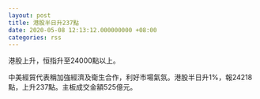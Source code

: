 ```yaml
---
layout: post
title: 港股半日升237點
date: 2020-05-08 12:13:12.000000000 +08:00
categories: rss
---
```


港股上升，恒指升至24000點以上。

中美經貿代表稱加強經濟及衛生合作，利好市場氣氛。港股半日升1%，報24218點，上升237點。主板成交金額525億元。

